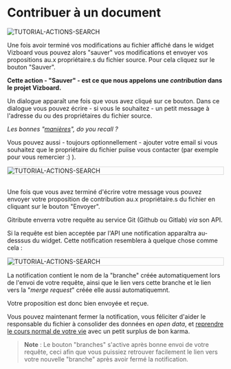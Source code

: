 # Contribuer à un document

<div>
  <img
    alt="TUTORIAL-ACTIONS-SEARCH"
    src="https://raw.githubusercontent.com/multi-coop/vizboard-website-content/main/images/tutorial/commented/tutorial-contribution.png"
    />
</div>

Une fois avoir terminé vos modifications au fichier affiché dans le widget Vizboard vous pouvez alors "sauver" vos modifications et envoyer vos propositions au.x propriétaire.s du fichier source. Pour cela cliquez sur le bouton "Sauver".

**Cette action - "Sauver" - est ce que nous appelons une _contribution_ dans le projet Vizboard.**

Un dialogue apparaît une fois que vous avez cliqué sur ce bouton. Dans ce dialogue vous pouvez écrire - si vous le souhaitez - un petit message à l'adresse du ou des propriétaires du fichier source.

_Les bonnes "[manières](/blog)", do you recall ?_

Vous pouvez aussi - toujours optionnellement - ajouter votre email si vous souhaitez que le propriétaire du fichier puiise vous contacter (par exemple pour vous remercier :) ).

<div style="border: thin solid lightgrey;">
  <img
    alt="TUTORIAL-ACTIONS-SEARCH"
    src="https://raw.githubusercontent.com/multi-coop/vizboard-website-content/main/images/tutorial/contribution-dialog.png"
    />
</div>

<br>

Une fois que vous avez terminé d'écrire votre message vous pouvez envoyer votre proposition de contribution au.x propriétaire.s du fichier en cliquant sur le bouton "Envoyer".

Gitribute enverra votre requête au service Git (Github ou Gitlab) _via_ son API.

Si la requête est bien acceptée par l'API une notification apparaîtra au-desssus du widget. Cette notification resemblera à quelque chose comme cela :

<div style="border: thin solid lightgrey;">
  <img
    alt="TUTORIAL-ACTIONS-SEARCH"
    src="https://raw.githubusercontent.com/multi-coop/vizboard-website-content/main/images/tutorial/contribution-response.png"
    />
</div>

La notification contient le nom de la "branche" créée automatiquement lors de l'envoi de votre requête, ainsi que le lien vers cette branche et le lien vers la "_merge request_" créée elle aussi automatiquemnt.

Votre proposition est donc bien envoyée et reçue.

Vous pouvez maintenant fermer la notification, vous féliciter d'aider le responsable du fichier à consolider des données en _open data_, et [reprendre le cours normal de votre vie](https://www.youtube.com/watch?v=XPtmrv2Vus0&ab_channel=OlivierCharlier) avec un petit surplus de bon karma.

> **Note** : Le bouton "branches" s'active après bonne envoi de votre requête, ceci afin que vous puissiez retrouver facilement le lien vers votre nouvelle "branche" après avoir fermé la notification.
